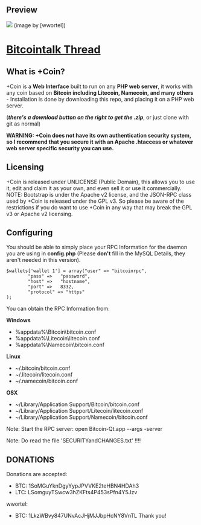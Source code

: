 Preview
-------
![](http://www.dorpstraat.com/coin.png)
(image by [wwortel])

# [Bitcointalk Thread](https://bitcointalk.org/index.php?topic=67274.0) #

What is +Coin?
--------------
+Coin is a **Web Interface** built to run on any **PHP web server**, it works with any coin based on **Bitcoin including Litecoin, Namecoin, and many others** -
Installation is done by downloading this repo, and placing it on a PHP web server.

(***there's a download button on the right to get the .zip***, or just clone with git as normal)

**WARNING: +Coin does not have its own authentication security
system, so I recommend that you secure it with an Apache
.htaccess or whatever web server specific security you can use.**


Licensing
---------
+Coin is released under UNLICENSE (Public Domain), this allows
you to use it, edit and claim it as your own, and even sell it
or use it commercially.
NOTE: Bootstrap is under the Apache v2 license, and the JSON-RPC
class used by +Coin is released under the GPL v3. So please be
aware of the restrictions if you do want to use +Coin in any
way that may break the GPL v3 or Apache v2 licensing.

Configuring
-----------
You should be able to simply place your RPC Information for the
daemon you are using in **config.php** (Please **don't** fill in the
MySQL Details, they aren't needed in this version).

    $wallets['wallet 1'] = array("user" => "bitcoinrpc",  
            "pass" =>   "password",      
            "host" =>   "hostname",     
            "port" =>   8332,
			"protocol" => "https"
	);   

You can obtain the RPC Information from:

**Windows**

   - %appdata%\Bitcoin\bitcoin.conf
   - %appdata%\Litecoin\litecoin.conf
   - %appdata%\Namecoin\bitcoin.conf

**Linux**

   - ~/.bitcoin/bitcoin.conf
   - ~/.litecoin/litecoin.conf
   - ~/.namecoin/bitcoin.conf

**OSX**

   - ~/Library/Application Support/Bitcoin/bitcoin.conf
   - ~/Library/Application Support/Litecoin/litecoin.conf
   - ~/Library/Application Support/Namecoin/bitcoin.conf

Note: Start the RPC server: open Bitcoin-Qt.app --args -server

Note: Do read the file 'SECURITYandCHANGES.txt' !!!!

DONATIONS
---------

Donations are accepted:

- BTC: 1SoMGuYknDgyYypJPVVKE2teHBN4HDAh3
- LTC: LSomguyTSwcw3hZKFts4P453sPfn4Y5Jzv

wwortel:
- BTC: 1LkzWBvy847UNvAcJHjMJJbpHcNY8VnTL
Thank you!

